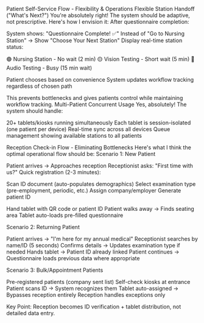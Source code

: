 Patient Self-Service Flow - Flexibility & Operations
Flexible Station Handoff ("What's Next?")
You're absolutely right! The system should be adaptive, not prescriptive. Here's how I envision it:
After questionnaire completion:

System shows: "Questionnaire Complete! ✅"
Instead of "Go to Nursing Station" → Show "Choose Your Next Station"
Display real-time station status:

🟢 Nursing Station - No wait (2 min)
🟡 Vision Testing - Short wait (5 min)
🔴 Audio Testing - Busy (15 min wait)


Patient chooses based on convenience
System updates workflow tracking regardless of chosen path

This prevents bottlenecks and gives patients control while maintaining workflow tracking.
Multi-Patient Concurrent Usage
Yes, absolutely! The system should handle:

20+ tablets/kiosks running simultaneously
Each tablet is session-isolated (one patient per device)
Real-time sync across all devices
Queue management showing available stations to all patients

Reception Check-in Flow - Eliminating Bottlenecks
Here's what I think the optimal operational flow should be:
Scenario 1: New Patient

Patient arrives → Approaches reception
Receptionist asks: "First time with us?"
Quick registration (2-3 minutes):

Scan ID document (auto-populates demographics)
Select examination type (pre-employment, periodic, etc.)
Assign company/employer
Generate patient ID


Hand tablet with QR code or patient ID
Patient walks away → Finds seating area
Tablet auto-loads pre-filled questionnaire

Scenario 2: Returning Patient

Patient arrives → "I'm here for my annual medical"
Receptionist searches by name/ID (5 seconds)
Confirms details → Updates examination type if needed
Hands tablet → Patient ID already linked
Patient continues → Questionnaire loads previous data where appropriate

Scenario 3: Bulk/Appointment Patients

Pre-registered patients (company sent list)
Self-check kiosks at entrance
Patient scans ID → System recognizes them
Tablet auto-assigned → Bypasses reception entirely
Reception handles exceptions only

Key Point: Reception becomes ID verification + tablet distribution, not detailed data entry.